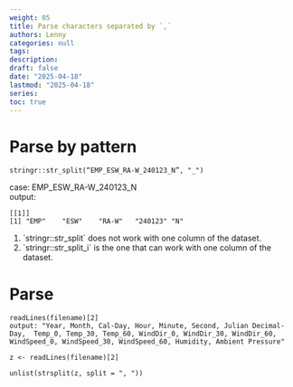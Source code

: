 ```yaml
---
weight: 05
title: Parse characters separated by `,`
authors: Lenny
categories: null
tags: 
description: 
draft: false
date: "2025-04-18"
lastmod: "2025-04-18"
series:
toc: true
---
```



<!--more-->

# Parse by pattern

```
stringr::str_split(“EMP_ESW_RA-W_240123_N”, "_")
```
 
case: EMP_ESW_RA-W_240123_N  
output:  

```
[[1]]  
[1] "EMP"    "ESW"    "RA-W"   "240123" "N"
```

<ol>
<li>`stringr::str_split` does not work with one column of the dataset.</li>
<li>`stringr::str_split_i` is the one that can work with one column of the dataset.</li>
</ol>
 
 
# Parse

```
readLines(filename)[2]
output: "Year, Month, Cal-Day, Hour, Minute, Second, Julian Decimal-Day,  Temp_0, Temp_30, Temp_60, WindDir_0, WindDir_30, WindDir_60, WindSpeed_0, WindSpeed_30, WindSpeed_60, Humidity, Ambient Pressure"
 
z <- readLines(filename)[2]
 
unlist(strsplit(z, split = ", "))
```